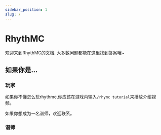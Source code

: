 ```yaml
---
sidebar_position: 1
slug: /
---
```


# RhythMC

欢迎来到RhythMC的文档. 大多数问题都能在这里找到答案哦~

## 如果你是...

### 玩家
如果你不懂怎么玩rhythmc,你应该在游戏内输入`/rhymc tutorial`来播放介绍视频。  

如果你想成为一名谱师，欢迎联系。  

### 谱师

